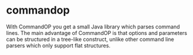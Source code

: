 commandop
=========

With CommandOP you get a small Java library which parses command lines. The main advantage of CommandOP is that options and parameters  can be structured in a tree-like construct, unlike other command line parsers which only support flat structures.